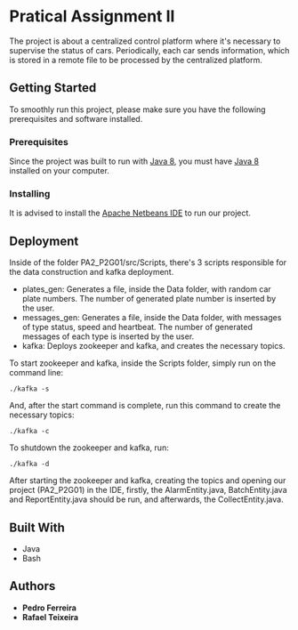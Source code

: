 # Pratical Assignment II

The project is about a centralized control platform where it's necessary to supervise the status of cars.
Periodically, each car sends information, which is stored in a remote file to be processed by the centralized platform.

## Getting Started

To smoothly run this project, please make sure you have the following prerequisites and software installed.

### Prerequisites

Since the project was built to run with [Java 8](https://www.oracle.com/java/technologies/javase-jre8-downloads.html), you must have [Java 8](https://www.oracle.com/java/technologies/javase-jre8-downloads.html) installed on your computer.

### Installing

It is advised to install the [Apache Netbeans IDE](https://netbeans.apache.org/download/index.html) to run our project.

## Deployment

Inside of the folder PA2_P2G01/src/Scripts, there's 3 scripts responsible for the data construction and kafka deployment.

- plates_gen: Generates a file, inside the Data folder, with random car plate numbers. The number of generated plate number is inserted by the user.
- messages_gen: Generates a file, inside the Data folder, with messages of type status, speed and heartbeat. The number of generated messages of each type is inserted by the user.
- kafka: Deploys zookeeper and kafka, and creates the necessary topics.

To start zookeeper and kafka, inside the Scripts folder, simply run on the command line:

`./kafka -s`

And, after the start command is complete, run this command to create the necessary topics:

`./kafka -c`

To shutdown the zookeeper and kafka, run:

`./kafka -d`

After starting the zookeeper and kafka, creating the topics and opening our project (PA2_P2G01) in the IDE, firstly, the AlarmEntity.java, BatchEntity.java and ReportEntity.java should be run, and afterwards, the CollectEntity.java.

## Built With

* Java
* Bash

## Authors

* **Pedro Ferreira**
* **Rafael Teixeira**
